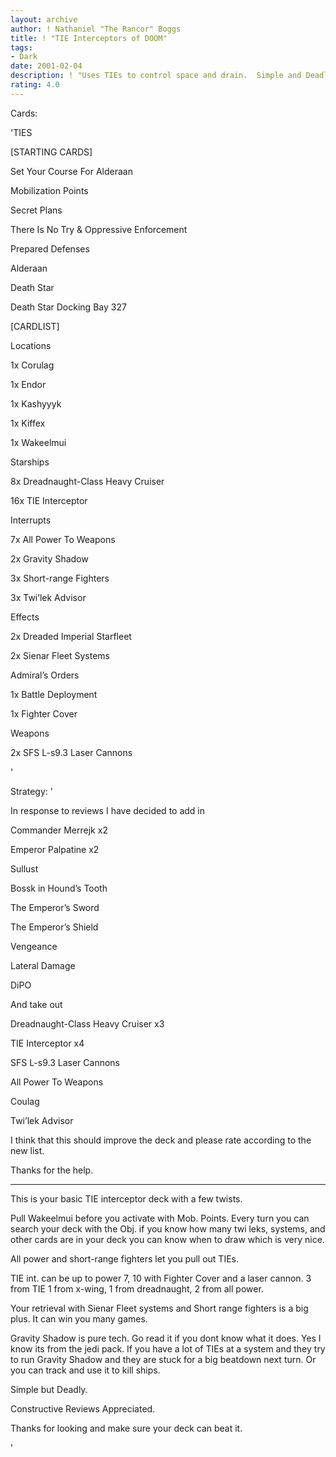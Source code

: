 ```yaml
---
layout: archive
author: ! Nathaniel "The Rancor" Boggs
title: ! "TIE Interceptors of DOOM"
tags:
- Dark
date: 2001-02-04
description: ! "Uses TIEs to control space and drain.  Simple and Deadly."
rating: 4.0
---
```

Cards: 

'TIES


[STARTING CARDS]


Set Your Course For Alderaan

Mobilization Points   

Secret Plans   

There Is No Try & Oppressive Enforcement

Prepared Defenses

Alderaan   

Death Star   

Death Star Docking Bay 327


[CARDLIST]

Locations

   1x Corulag

   1x Endor

   1x Kashyyyk

   1x Kiffex

   1x Wakeelmui

Starships

   8x Dreadnaught-Class Heavy Cruiser

   16x TIE Interceptor


Interrupts

   7x All Power To Weapons

   2x Gravity Shadow

   3x Short-range Fighters

   3x Twi’lek Advisor


Effects

   2x Dreaded Imperial Starfleet

   2x Sienar Fleet Systems


Admiral’s Orders

   1x Battle Deployment

   1x Fighter Cover


Weapons

   2x SFS L-s9.3 Laser Cannons


'

Strategy: '

In response to reviews I have decided to add in

Commander Merrejk x2

Emperor Palpatine x2

Sullust

Bossk in Hound’s Tooth 

The Emperor’s Sword 

The Emperor’s Shield 

Vengeance 

Lateral Damage 

DiPO 


And take out

Dreadnaught-Class Heavy Cruiser x3

TIE Interceptor x4

SFS L-s9.3 Laser Cannons

All Power To Weapons

Coulag

Twi’lek Advisor


I think that this should improve the deck and please rate according to the new list.

Thanks for the help.

___________



This is your basic TIE interceptor deck with a few twists.  


Pull Wakeelmui before you activate with Mob. Points.  Every turn you can search your deck with the Obj. if you know how many twi leks, systems,  and other cards are in your deck you can know when to draw which is very nice.


All power and short-range fighters let you pull out TIEs.


TIE int. can be up to power 7, 10 with Fighter Cover and a laser cannon.  3 from TIE 1 from x-wing, 1 from dreadnaught, 2 from all power. 


Your retrieval with Sienar Fleet systems and Short range fighters is a big plus.  It can win you many games.


Gravity Shadow is pure tech.  Go read it if you dont know what it does.  Yes I know its from the jedi pack.  If you have a lot of TIEs at a system and they try to run Gravity Shadow and they are stuck for a big beatdown next turn.  Or you can track and use it to kill ships.

Simple but Deadly.


Constructive Reviews Appreciated.


Thanks for looking and make sure your deck can beat it.


'